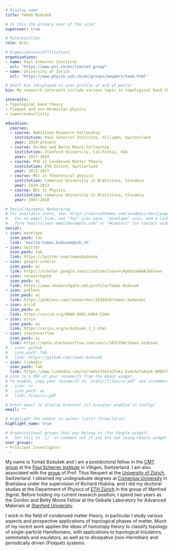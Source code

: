 ```yaml
---
# Display name
title: Tomáš Bzdušek

# Is this the primary user of the site?
superuser: true

# Role/position
role: DrSc.

# Organizations/Affiliations
organizations:
- name: Paul Scherrer Institute
  url: "https://www.psi.ch/en/lsm/cmt-group"
- name: University of Zürich
  url: "https://www.physik.uzh.ch/en/groups/neupert/team.html"

# Short bio (displayed in user profile at end of posts)
bio: My research interests include various topic in topological band theory.

interests:
- Topological band theory
- Floquet and non-Hermitian physics
- superconductivity

education:
  courses:
  - course: Ambizione Research Fellowship
    institution: Paul Scherrer Institute, Villigen, Switzerland
    year: 2019-present
  - course: Gordon and Betty Moore Fellowship
    institution: Stanford University, California, USA
    year: 2017-2019
  - course: PhD in Condensed Matter Theory
    institution: ETH Zürich, Switzerland
    year: 2013-2017
  - course: MSc in Theoretical physics
    institution: Comenius University in Bratislava, Slovakia
    year: 2010-2013
  - course: BSc in Physics
    institution: Comenius University in Bratislava, Slovakia
    year: 2007–2010

# Social/Academic Networking
# For available icons, see: https://sourcethemes.com/academic/docs/page-builder/#icons
#   For an email link, use "fas" icon pack, "envelope" icon, and a link in the
#   form "mailto:your-email@example.com" or "#contact" for contact widget.
social:
- icon: envelope
  icon_pack: fas
  link: 'mailto:tomas.bzdusek@uzh.ch'
- icon: twitter
  icon_pack: fab
  link: https://twitter.com/tomasbzdusek
- icon: google-scholar
  icon_pack: ai
  link: https://scholar.google.com/citations?user=cRgGh1oAAAAJ&hl=en
- icon: researchgate
  icon_pack: ai
  link: https://www.researchgate.net/profile/Tomas-Bzdusek
- icon: publons
  icon_pack: ai
  link: https://publons.com/researcher/1838418/tomas-bzdusek/
- icon: orcid
  icon_pack: ai
  link: https://orcid.org/0000-0001-6904-5264
- icon: arxiv
  icon_pack: ai
  link: https://arxiv.org/a/bzdusek_t_1.html
- icon: stackoverflow
  icon_pack: ai
  link: https://meta.stackoverflow.com/users/1835790/tomas-bzdusek
# - icon: github
#   icon_pack: fab
#   link: https://github.com/tomas-bzdusek
- icon: linkedin
  icon_pack: fab
  link: https://www.linkedin.com/in/tom%C3%A1%C5%A1-bzdu%C5%A1ek-0005794b/
# Link to a PDF of your resume/CV from the About widget.
# To enable, copy your resume/CV to `static/files/cv.pdf` and uncomment the lines below.
# - icon: cv
#   icon_pack: ai
#   link: files/cv.pdf

# Enter email to display Gravatar (if Gravatar enabled in Config)
email: ""

# Highlight the author in author lists? (true/false)
highlight_name: true

# Organizational groups that you belong to (for People widget)
#   Set this to `[]` or comment out if you are not using People widget.
user_groups:
- Principal Investigator
---
```


My name is Tomáš Bzdušek and I am a postdoctoral fellow in the [CMT group](https://www.psi.ch/en/lsm/cmt-group) at the [Paul Scherrer Institute](https://www.psi.ch/en) in Villigen, Switzerland. I am also associated with the [group](https://www.physik.uzh.ch/en/groups/neupert/team.html) of Prof. Titus Neupert at the [University of Zürich](https://www.uzh.ch/cmsssl/en.html), Switzerland. I obtained my undegraduate degrees at [Comenius University](https://fmph.uniba.sk/en/) in Bratislava under the supervision of Richard Hlubina, and I did my doctoral studies at the Department of Physics of [ETH Zürich](https://www.phys.ethz.ch/) in the group of Manfred Sigrist. Before holding my current research position, I spend two years as the Gordon and Betty Moore Fellow at the Geballe Laboratory for Advanced Materials at [Stanford University](https://glam.stanford.edu/).

I work in the field of condensed matter theory, in particular I study various aspects and prospective applications of topological phases of matter. Much of my recent work applies the ideas of homotopy theory to classify topology of single-particle Hamiltonians, with applications to topological insulators, semimetals and insulators, as well as to dissipative (non-Hermitian) and periodically driven (Floquet) systems. 
